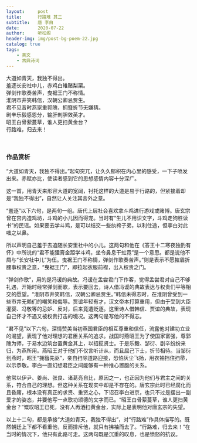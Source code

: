 ```yaml
---
layout:     post
title:      行路难 其二
subtitle:   唐 李白
date:       2020-07-22
author:     听松阁
header-img: img/post-bg-poem-22.jpg
catalog: true
tags:
    - 美文
    - 古典诗词
---
```


大道如青天，我独不得出。<br>
羞逐长安社中儿，赤鸡白雉赌梨栗。<br>
弹剑作歌奏苦声，曳裾王门不称情。<br>
淮阴市井笑韩信，汉朝公卿忌贾生。<br>
君不见昔时燕家重郭隗，拥篲折节无嫌猜。<br>
剧辛乐毅感恩分，输肝剖胆效英才。<br>
昭王白骨萦蔓草，谁人更扫黄金台？<br>
行路难，归去来！<br>

<br>

### 作品赏析
“大道如青天，我独不得出。”起句突兀，让久久郁积在内心里的感受，一下子喷发出来。赤赋亦比，使读者感到它的思想感情内容十分深广。

这一首，用青天来形容大道的宽阔，衬托这样的大道是易于行路的，但紧接着却是“我独不得出”，自然让人关注其言外之意。　　

“羞逐”以下六句，是两句一组。唐代上层社会喜欢拿斗鸡进行游戏或赌博。唐玄宗曾在宫内造鸡坊，斗鸡的小儿因而得宠。当时有“生儿不用识文字，斗鸡走狗胜读书”的民谣。如果要去学斗鸡，是可以结交一些纨袴子弟，以利仕途，但李白对此嗤之以鼻。　　

所以声明自己羞于去追随长安里社中的小儿。这两句和他在《答王十二寒夜独酌有怀》中所说的“君不能狸膏金距学斗鸡，坐令鼻息干虹霓”是一个意思。都是说他不屑与“长安社中儿”为伍。曳裾王门不称情，弹剑作歌奏苦声。”则是表示不愿摧眉折腰事权贵之意，“曳裾王门”，即拉起衣服前襟，出入权贵之门。　　

“弹剑作歌”，用的是冯谖的典故。冯谖在孟尝君门下作客，觉得孟尝君对自己不够礼遇，开始时经常弹剑而歌，表示要回去，诗人借冯谖的典故表达与权贵们平等相交的愿望。“淮阴市井笑韩信，汉朝公卿忌贾生。”韩信未得志时，在淮阴曾受到一些市井无赖们的嘲笑和侮辱。贾谊年轻有才，汉文帝本打算重用，但由于受到大臣灌婴、冯敬等的忌妒、反对，后来竟遭贬逐。这里诗人借韩信、贾谊的典故，表现自己怀才不遇又被权贵打击的境况。这两句是写他的不得志。　　

“君不见”以下六句，深情赞美当初燕国君臣的相互尊重和信任，流露他对建功立业的渴望，表现了他对理想的君臣关系的追求。战国时燕昭王为了使国家富强，尊郭隗为师，于易水边筑台置黄金其上，以招揽贤士。于是乐毅、邹衍、剧辛纷纷来归，为燕所用。燕昭王对于他们不仅言听计从，而且屈己下士，折节相待。当邹衍到燕时，昭王“拥篲先驱”，亲自扫除道路迎接，恐怕灰尘飞扬，用衣袖挡住扫帚，以示恭敬。李白一直幻想君臣之间能够有一种推心置腹的关系。

他常以伊尹、姜尚、张良、诸葛亮自比，原因之一，也正因为他们与君主之间的关系，符合自己的理想。但这种关系在现实中却是不存在的。唐玄宗此时已经腐化而且昏庸，根本没有真正的求贤、重贤之心，下诏召李白进京，也只不过是摆出一副爱才的姿态，并要他写一点歌功颂德的文字而已。“昭王白骨萦蔓草，谁人更扫黄金台？”慨叹昭王已死，没有人再洒扫黄金台，实际上是表明他对唐玄宗的失望。　　

以上十二句，都是承接“大道如青天，我独不得出”，对“行路难”作具体描写的。既然朝廷上下都不看重他，反而排斥他，就只有拂袖而去了。“行路难，归去来！”在当时的情况下，他只有此路可走。这两句既是沉重的叹息，也是愤怒的抗议。
